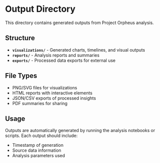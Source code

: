 # Output Directory

This directory contains generated outputs from Project Orpheus analysis.

## Structure

- **`visualizations/`** - Generated charts, timelines, and visual outputs
- **`reports/`** - Analysis reports and summaries
- **`exports/`** - Processed data exports for external use

## File Types

- PNG/SVG files for visualizations
- HTML reports with interactive elements
- JSON/CSV exports of processed insights
- PDF summaries for sharing

## Usage

Outputs are automatically generated by running the analysis notebooks or scripts. Each output should include:
- Timestamp of generation
- Source data information
- Analysis parameters used
